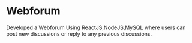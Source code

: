 # Webforum

Developed a Webforum Using ReactJS,NodeJS,MySQL where users can post new discussions or reply to any previous discussions.
